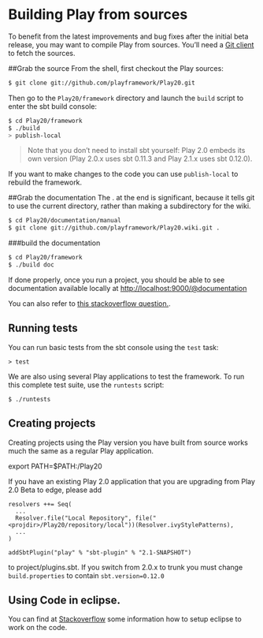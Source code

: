 # Building Play from sources

To benefit from the latest improvements and bug fixes after the initial beta release, you may want to compile Play from sources. You’ll need a [Git client](http://git-scm.com/) to fetch the sources.

##Grab the source
From the shell, first checkout the Play sources:

```bash
$ git clone git://github.com/playframework/Play20.git
```

Then go to the `Play20/framework` directory and launch the `build` script to enter the sbt build console:

```bash
$ cd Play20/framework
$ ./build
> publish-local
```

> Note that you don’t need to install sbt yourself: Play 2.0 embeds its own version (Play 2.0.x uses sbt 0.11.3 and Play 2.1.x uses sbt 0.12.0).

If you want to make changes to the code you can use `publish-local` to rebuild the framework.


##Grab the documentation
The . at the end is significant, because it tells git to use the current directory, rather than making a subdirectory for the wiki.
```bash
$ cd Play20/documentation/manual
$ git clone git://github.com/playframework/Play20.wiki.git .
```
###build the documentation
```bash
$ cd Play20/framework
$ ./build doc
```
If done properly, once you run a project, you should be able to see documentation available locally at [http://localhost:9000/@documentation](http://localhost:9000/@documentation)

You can also refer to [this stackoverflow question.](http://stackoverflow.com/questions/10525791/build-play2-0-documentation-from-source-so-that-it-is-available-from-documentat).
## Running tests

You can run basic tests from the sbt console using the `test` task:

```
> test
```

We are also using several Play applications to test the framework. To run this complete test suite, use the `runtests` script:

```
$ ./runtests
```

## Creating projects

Creating projects using the Play version you have built from source works much the same as a regular Play application.

export PATH=$PATH:<projdir>/Play20

If you have an existing Play 2.0 application that you are upgrading from Play 2.0 Beta to edge, please add 

```
resolvers ++= Seq(
  ...
  Resolver.file("Local Repository", file("<projdir>/Play20/repository/local"))(Resolver.ivyStylePatterns),
  ...
)

addSbtPlugin("play" % "sbt-plugin" % "2.1-SNAPSHOT")
```

to project/plugins.sbt. If you switch from 2.0.x to trunk you must change `build.properties` to contain `sbt.version=0.12.0`

## Using Code in eclipse.
You can find at [Stackoverflow](http://stackoverflow.com/questions/10053201/how-to-setup-eclipse-ide-work-on-the-playframework-2-0/10055419#10055419) some information how to setup eclipse to work on the code.
